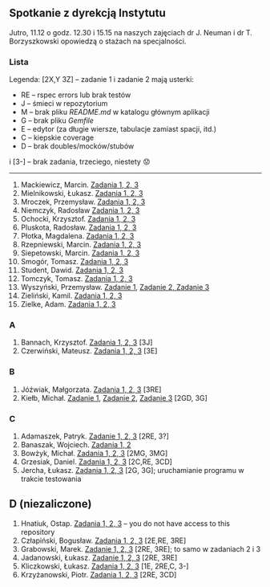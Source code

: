 ## Spotkanie z dyrekcją Instytutu

Jutro, 11.12 o godz. 12.30 i 15.15 na naszych zajęciach
dr J. Neuman i dr T. Borzyszkowski opowiedzą o stażach na
specjalności.


### Lista

Legenda: [2X,Y 3Z] – zadanie 1 i zadanie 2 mają usterki:

* RE – rspec errors lub brak testów
* J – śmieci w repozytorium
* M – brak pliku *README.md* w katalogu głównym aplikacji
* G – brak pliku *Gemfile*
* E – edytor (za długie wiersze, tabulacje zamiast spacji, itd.)
* C – kiepskie coverage
* D – brak doubles/mocków/stubów

i [3-] – brak zadania, trzeciego, niestety :worried:

----

1. Mackiewicz, Marcin. [Zadania 1, 2, 3](https://bitbucket.org/mmackiewicz2/ruby/branch/Testowanie-Ruby)
1. Mielnikowski, Łukasz. [Zadania 1, 2, 3](https://github.com/Whetold/RubyStuff)
1. Mroczek, Przemysław. [Zadania 1, 2, 3](https://github.com/pmroczek/testowanie_repo)
1. Niemczyk, Radosław [Zadania 1, 2, 3](https://github.com/Nemeczek/TestowanieRubyUG)
1. Ochocki, Krzysztof. [Zadania 1, 2, 3](https://github.com/kochocki/ruby/)
1. Pluskota, Radosław. [Zadania 1, 2, 3](https://github.com/rpluskota/rubytestinglab2014)
1. Płotka, Magdalena. [Zadania 1, 2, 3](https://bitbucket.org/zoraidamp/ruby)
1. Rzepniewski, Marcin. [Zadania 1, 2, 3](https://bitbucket.org/mrzepniewski/ruby/src)
1. Siepetowski, Marcin. [Zadania 1, 2, 3](https://bitbucket.org/siepet/rubyrubyruby/src)
1. Smogór, Tomasz. [Zadania 1, 2, 3](https://bitbucket.org/tsmogor/ruby/overview)
1. Student, Dawid. [Zadania 1, 2, 3](https://bitbucket.org/darthvid/ruby-ug/)
1. Tomczyk, Tomasz. [Zadania 1, 2, 3](https://github.com/tomaszte/testowanie-aplikacji-ruby)
1. Wyszyński, Przemysław. [Zadanie 1](https://github.com/pwyszynski/ruby-tuts/blob/master/tutorial.md), [Zadanie 2, Zadanie 3](https://github.com/pwyszynski/sequence)
1. Zieliński, Kamil. [Zadania 1, 2, 3](https://bitbucket.org/Ziela/testowanieaplikacjiruby/)
1. Zielke, Adam. [Zadania 1, 2, 3](https://Festerski@bitbucket.org/Festerski/ruby)


### A

1. Bannach, Krzysztof. [Zadania 1, 2, 3](https://bitbucket.org/kbannach/programy-ruby/src/master) [3J]
1. Czerwiński, Mateusz. [Zadania 1, 2, 3](https://github.com/mtczerwinski/testing-ruby) [3E]


### B

1. Jóźwiak, Małgorzata. [Zadania 1, 2, 3](https://bitbucket.org/mjozwia/ruby/src) [3RE]
1. Kiełb, Michał. [Zadanie 1](https://bitbucket.org/mkielb/ruby-labs/src/master/exercise-1/), [Zadanie 2](https://bitbucket.org/mkielb/ruby-labs/src/master/exercise-2/), [Zadanie 3](https://bitbucket.org/mkielb/ruby-labs/src/master/exercise-3/) [2GD, 3G]


### C

1. Adamaszek, Patryk. [Zadanie 1, 2, 3](https://bitbucket.org/padamaszek/ruby-testowanie) [2RE, 3?]
1. Banaszak, Wojciech. [Zadania 1, 2](https://bitbucket.org/wbanaszak/github/)
1. Bowżyk, Michał. [Zadania 1, 2, 3](https://bitbucket.org/PotworZlyBardzo/ruby/src) [2MG, 3MG]
1. Grzesiak, Daniel. [Zadania 1, 2, 3](https://bitbucket.org/dgrzesiak/ruby_testowanie/src/) [2C,RE, 3CD]
1. Jercha, Łukasz. [Zadania 1, 2, 3](https://github.com/ljercha/testowanie-w-ruby) [2G, 3G]; uruchamianie programu w trakcie testowania


## D (niezaliczone)

1. Hnatiuk, Ostap. [Zadania 1, 2, 3](https://bitbucket.org/ohnatiuk/ruby) – you do not have access to this repository
1. Człapiński, Bogusław. [Zadania 1, 2, 3](https://bitbucket.org/bczlapinski/ruby) [2E,RE, 3RE]
1. Grabowski, Marek. [Zadanie 1, 2, 3](https://bitbucket.org/Grabarzstg/ruby/src) [2RE, 3RE]; to samo w zadaniach 2 i 3
1. Jadanowski, Łukasz. [Zadanie 1, 2, 3](https://bitbucket.org/ljadanowski/ruby/) [2RE, 3RE]
1. Kliczkowski, Łukasz. [Zadania 1, 2, 3](https://bitbucket.org/lkliczkowski/ruby) [1E, 2RE,C, 3-]
1. Krzyżanowski, Piotr. [Zadania 1, 2, 3](https://bitbucket.org/Pietter/ruby) [2RE, 3CD]
